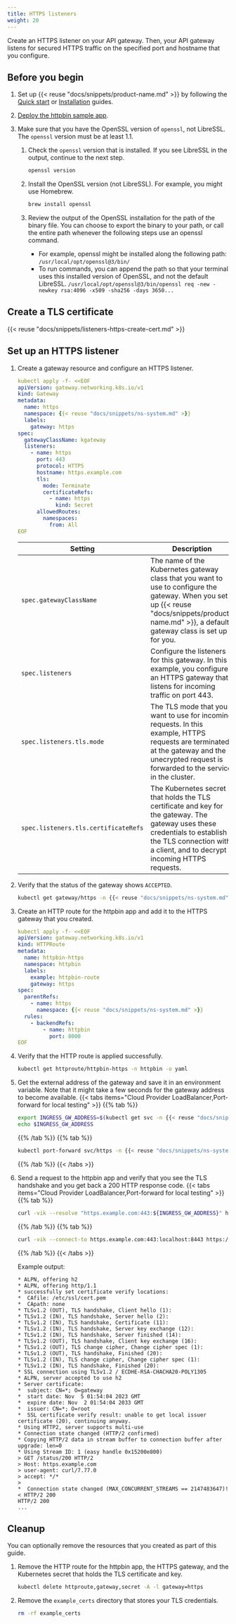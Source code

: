 ```yaml
---
title: HTTPS listeners
weight: 20
---
```


Create an HTTPS listener on your API gateway. Then, your API gateway listens for secured HTTPS traffic on the specified port and hostname that you configure. 

## Before you begin

1. Set up {{< reuse "docs/snippets/product-name.md" >}} by following the [Quick start](/docs/quickstart/) or [Installation](/docs/operations/install/) guides.

2. [Deploy the httpbin sample app](/docs/operations/sample-app/).

3. Make sure that you have the OpenSSL version of `openssl`, not LibreSSL. The `openssl` version must be at least 1.1.
   1. Check the `openssl` version that is installed. If you see LibreSSL in the output, continue to the next step.
      ```sh
      openssl version
      ```
   2. Install the OpenSSL version (not LibreSSL). For example, you might use Homebrew.
      ```sh
      brew install openssl
      ```
      
   3. Review the output of the OpenSSL installation for the path of the binary file. You can choose to export the binary to your path, or call the entire path whenever the following steps use an openssl command.
      - For example, openssl might be installed along the following path: `/usr/local/opt/openssl@3/bin/`
      - To run commands, you can append the path so that your terminal uses this installed version of OpenSSL, and not the default LibreSSL. `/usr/local/opt/openssl@3/bin/openssl req -new -newkey rsa:4096 -x509 -sha256 -days 3650...`

## Create a TLS certificate

{{< reuse "docs/snippets/listeners-https-create-cert.md" >}}

## Set up an HTTPS listener

1. Create a gateway resource and configure an HTTPS listener. 
   ```yaml
   kubectl apply -f- <<EOF
   apiVersion: gateway.networking.k8s.io/v1
   kind: Gateway
   metadata:
     name: https
     namespace: {{< reuse "docs/snippets/ns-system.md" >}}
     labels:
       gateway: https
   spec:
     gatewayClassName: kgateway
     listeners:
       - name: https
         port: 443
         protocol: HTTPS
         hostname: https.example.com
         tls:
           mode: Terminate
           certificateRefs:
             - name: https
               kind: Secret
         allowedRoutes:
           namespaces:
             from: All
   EOF
   ```

   |Setting|Description|
   |--|--|
   |`spec.gatewayClassName`|The name of the Kubernetes gateway class that you want to use to configure the gateway. When you set up {{< reuse "docs/snippets/product-name.md" >}}, a default gateway class is set up for you. |
   |`spec.listeners`|Configure the listeners for this gateway. In this example, you configure an HTTPS gateway that listens for incoming traffic on port 443. |
   |`spec.listeners.tls.mode`|The TLS mode that you want to use for incoming requests. In this example, HTTPS requests are terminated at the gateway and the unecrypted request is forwarded to the service in the cluster. |
   |`spec.listeners.tls.certificateRefs`|The Kubernetes secret that holds the TLS certificate and key for the gateway. The gateway uses these credentials to establish the TLS connection with a client, and to decrypt incoming HTTPS requests.|

2. Verify that the status of the gateway shows `ACCEPTED`. 
   ```sh
   kubectl get gateway/https -n {{< reuse "docs/snippets/ns-system.md" >}} -o yaml
   ```

3. Create an HTTP route for the httpbin app and add it to the HTTPS gateway that you created. 
   ```yaml
   kubectl apply -f- <<EOF
   apiVersion: gateway.networking.k8s.io/v1
   kind: HTTPRoute
   metadata:
     name: httpbin-https
     namespace: httpbin
     labels:
       example: httpbin-route
       gateway: https
   spec:
     parentRefs:
       - name: https
         namespace: {{< reuse "docs/snippets/ns-system.md" >}}
     rules:
       - backendRefs:
           - name: httpbin
             port: 8000
   EOF
   ```

4. Verify that the HTTP route is applied successfully. 
   ```sh
   kubectl get httproute/httpbin-https -n httpbin -o yaml
   ```

5. Get the external address of the gateway and save it in an environment variable. Note that it might take a few seconds for the gateway address to become available. 
   {{< tabs items="Cloud Provider LoadBalancer,Port-forward for local testing" >}}
   {{% tab %}}
   ```sh
   export INGRESS_GW_ADDRESS=$(kubectl get svc -n {{< reuse "docs/snippets/ns-system.md" >}} https -o jsonpath="{.status.loadBalancer.ingress[0]['hostname','ip']}")
   echo $INGRESS_GW_ADDRESS   
   ```
   {{% /tab %}}
   {{% tab %}}
   ```sh
   kubectl port-forward svc/https -n {{< reuse "docs/snippets/ns-system.md" >}} 8443:443
   ```
   {{% /tab %}}
   {{< /tabs >}}

6. Send a request to the httpbin app and verify that you see the TLS handshake and you get back a 200 HTTP response code. 
   {{< tabs items="Cloud Provider LoadBalancer,Port-forward for local testing" >}}
   {{% tab %}}
   ```sh
   curl -vik --resolve "https.example.com:443:${INGRESS_GW_ADDRESS}" https://https.example.com:443/status/200
   ```
   {{% /tab %}}
   {{% tab %}}
   ```sh
   curl -vik --connect-to https.example.com:443:localhost:8443 https://https.example.com:443/status/200
   ```
   {{% /tab %}}
   {{< /tabs >}}

   Example output: 
   ```
   * ALPN, offering h2
   * ALPN, offering http/1.1
   * successfully set certificate verify locations:
   *  CAfile: /etc/ssl/cert.pem
   *  CApath: none
   * TLSv1.2 (OUT), TLS handshake, Client hello (1):
   * TLSv1.2 (IN), TLS handshake, Server hello (2):
   * TLSv1.2 (IN), TLS handshake, Certificate (11):
   * TLSv1.2 (IN), TLS handshake, Server key exchange (12):
   * TLSv1.2 (IN), TLS handshake, Server finished (14):
   * TLSv1.2 (OUT), TLS handshake, Client key exchange (16):
   * TLSv1.2 (OUT), TLS change cipher, Change cipher spec (1):
   * TLSv1.2 (OUT), TLS handshake, Finished (20):
   * TLSv1.2 (IN), TLS change cipher, Change cipher spec (1):
   * TLSv1.2 (IN), TLS handshake, Finished (20):
   * SSL connection using TLSv1.2 / ECDHE-RSA-CHACHA20-POLY1305
   * ALPN, server accepted to use h2
   * Server certificate:
   *  subject: CN=*; O=gateway
   *  start date: Nov  5 01:54:04 2023 GMT
   *  expire date: Nov  2 01:54:04 2033 GMT
   *  issuer: CN=*; O=root
   *  SSL certificate verify result: unable to get local issuer certificate (20), continuing anyway.
   * Using HTTP2, server supports multi-use
   * Connection state changed (HTTP/2 confirmed)
   * Copying HTTP/2 data in stream buffer to connection buffer after upgrade: len=0
   * Using Stream ID: 1 (easy handle 0x15200e800)
   > GET /status/200 HTTP/2
   > Host: https.example.com
   > user-agent: curl/7.77.0
   > accept: */*
   > 
   *  Connection state changed (MAX_CONCURRENT_STREAMS == 2147483647)!
   < HTTP/2 200 
   HTTP/2 200 
   ...
   ```

## Cleanup

You can optionally remove the resources that you created as part of this guide. 

1. Remove the HTTP route for the httpbin app, the HTTPS gateway, and the Kubernetes secret that holds the TLS certificate and key.
   ```sh
   kubectl delete httproute,gateway,secret -A -l gateway=https
   ```

2. Remove the `example_certs` directory that stores your TLS credentials. 
   ```sh
   rm -rf example_certs
   ```